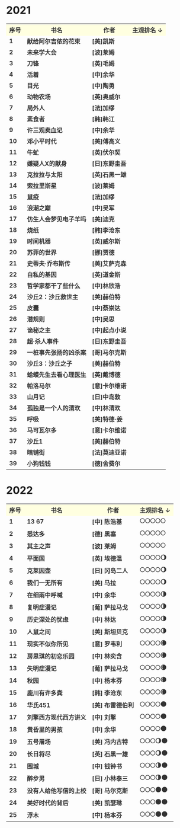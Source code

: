# 2021

<table style="color:#333333;font-weight:bold">
    <tr style="background-color:#FFFFE0"><th>序号</th><th>书名</th><th>作者</th><th>主观排名  ↓</th></tr>
    <tr><td>1</td><td>献给阿尔吉侬的花束</td><td>[美]凯斯</td><td></td></tr>
    <tr><td>2</td><td>未来学大会</td><td>[波]莱姆</td><td></td></tr>
    <tr><td>3</td><td>刀锋</td><td>[英]毛姆</td><td></td></tr>
    <tr><td>4</td><td>活着</td><td>[中]余华</td><td></td></tr>
    <tr><td>5</td><td>目光</td><td>[中]陶勇</td><td></td></tr>
    <tr><td>6</td><td>动物农场</td><td>[英]奥威尔</td><td></td></tr>
    <tr><td>7</td><td>局外人</td><td>[法]加缪</td><td></td></tr>
    <tr><td>8</td><td>素食者</td><td>[韩]韩江</td><td></td></tr>
    <tr><td>9</td><td>许三观卖血记</td><td>[中]余华</td><td></td></tr>
    <tr><td>10</td><td>邓小平时代</td><td>[美]傅高义</td><td></td></tr>
    <tr><td>11</td><td>牛虻</td><td>[英]伏尔契</td><td></td></tr>
    <tr><td>12</td><td>嫌疑人X的献身</td><td>[日]东野圭吾</td><td></td></tr>
    <tr><td>13</td><td>克拉拉与太阳</td><td>[英]石黑一雄</td><td></td></tr>
    <tr><td>14</td><td>索拉里斯星</td><td>[波]莱姆</td><td></td></tr>
    <tr><td>15</td><td>鼠疫</td><td>[法]加缪</td><td></td></tr>
    <tr><td>16</td><td>浪潮之巅</td><td>[中]吴军</td><td></td></tr>
    <tr><td>17</td><td>仿生人会梦见电子羊吗</td><td>[美]迪克</td><td></td></tr>
    <tr><td>18</td><td>烧纸</td><td>[韩]李沧东</td><td></td></tr>
    <tr><td>19</td><td>时间机器</td><td>[英]威尔斯</td><td></td></tr>
    <tr><td>20</td><td>苏菲的世界</td><td>[挪]贾德</td><td></td></tr>
    <tr><td>21</td><td>史蒂夫·乔布斯传</td><td>[美]艾萨克森</td><td></td></tr>
    <tr><td>22</td><td>自私的基因</td><td>[英]道金斯</td><td></td></tr>
    <tr><td>23</td><td>哲学家都干了些什么</td><td>[中]林欣浩</td><td></td></tr>
    <tr><td>24</td><td>沙丘2：沙丘救世主</td><td>[美]赫伯特</td><td></td></tr>
    <tr><td>25</td><td>皮囊</td><td>[中]蔡崇达</td><td></td></tr>
    <tr><td>26</td><td>潜规则</td><td>[中]吴思</td><td></td></tr>
    <tr><td>27</td><td>诡秘之主</td><td>[中]起点小说</td><td></td></tr>
    <tr><td>28</td><td>超·杀人事件</td><td>[日]东野圭吾</td><td></td></tr>
    <tr><td>29</td><td>一桩事先张扬的凶杀案</td><td>[哥]马尔克斯</td><td></td></tr>
    <tr><td>30</td><td>沙丘3：沙丘之子</td><td>[美]赫伯特</td><td></td></tr>
    <tr><td>31</td><td>蛤蟆先生去看心理医生</td><td>[英]戴博德</td><td></td></tr>
    <tr><td>32</td><td>帕洛马尔</td><td>[意]卡尔维诺</td><td></td></tr>
    <tr><td>33</td><td>山月记</td><td>[日]中岛敦</td><td></td></tr>
    <tr><td>34</td><td>孤独是一个人的清欢</td><td>[中]林清欢</td><td></td></tr>
    <tr><td>35</td><td>呼吸</td><td>[美]特德·姜</td><td></td></tr>
    <tr><td>36</td><td>马可瓦尔多</td><td>[意]卡尔维诺</td><td></td></tr>
    <tr><td>37</td><td>沙丘1</td><td>[美]赫伯特</td><td></td></tr>
    <tr><td>38</td><td>暗铺街</td><td>[法]莫迪亚诺</td><td></td></tr>
    <tr><td>39</td><td>小狗钱钱</td><td>[德]舍费尔</td><td></td></tr>
</table>










# 2022

<table style="color:#333333;font-weight:bold">
    <tr style="background-color:#FFFFE0"><th>序号</th><th>书名</th><th>作者</th><th>主观排名  ↓</th></tr>
    <tr><td>1</td><td>13 67</td><td>[中] 陈浩基</td><td>🌕🌕🌕🌕🌕</td></tr>
    <tr><td>2</td><td>悉达多</td><td>[德] 黑塞</td><td>🌕🌕🌕🌕🌕</td></tr>
    <tr><td>3</td><td>其主之声</td><td>[波] 莱姆</td><td>🌕🌕🌕🌕🌕</td></tr>
    <tr><td>4</td><td>平面国</td><td>[英] 埃德温</td><td>🌕🌕🌕🌕🌖</td></tr>
    <tr><td>5</td><td>克莱因壶</td><td>[日] 冈岛二人</td><td>🌕🌕🌕🌕🌖</td></tr>
    <tr><td>6</td><td>我们一无所有</td><td>[美] 马拉</td><td>🌕🌕🌕🌕🌖</td></tr>
    <tr><td>7</td><td>在细雨中呼喊</td><td>[中] 余华</td><td>🌕🌕🌕🌕🌗</td></tr>
    <tr><td>8</td><td>复明症漫记</td><td>[葡] 萨拉马戈</td><td>🌕🌕🌕🌕🌗</td></tr>
    <tr><td>9</td><td>历史深处的忧虑</td><td>[中] 林达</td><td>🌕🌕🌕🌕🌗</td></tr>
    <tr><td>10</td><td>人鼠之间</td><td>[美] 斯坦贝克</td><td>🌕🌕🌕🌕🌗</td></tr>
    <tr><td>11</td><td>现实不似你所见</td><td>[意] 罗韦利</td><td>🌕🌕🌕🌕🌘</td></tr>
    <tr><td>12</td><td>房思琪的初恋乐园</td><td>[中] 林奕含</td><td>🌕🌕🌕🌕🌘</td></tr>
    <tr><td>13</td><td>失明症漫记</td><td>[葡] 萨拉马戈</td><td>🌕🌕🌕🌕🌘</td></tr>
    <tr><td>14</td><td>秋园</td><td>[中] 杨本芬</td><td>🌕🌕🌕🌕🌘</td></tr>
    <tr><td>15</td><td>鹿川有许多粪</td><td>[韩] 李沧东</td><td>🌕🌕🌕🌕🌘</td></tr>
    <tr><td>16</td><td>华氏451</td><td>[美] 布雷德伯利</td><td>🌕🌕🌕🌕🌑</td></tr>
    <tr><td>17</td><td>刘擎西方现代西方讲义</td><td>[中] 刘擎</td><td>🌕🌕🌕🌕🌑</td></tr>
    <tr><td>18</td><td>黄昏里的男孩</td><td>[中] 余华</td><td>🌕🌕🌕🌕🌑</td></tr>
    <tr><td>19</td><td>五号屠场</td><td>[美] 冯内古特</td><td>🌕🌕🌕🌖🌑</td></tr>
    <tr><td>20</td><td>长日将尽</td><td>[英] 石黑一雄</td><td>🌕🌕🌕🌖🌑</td></tr>
    <tr><td>21</td><td>围城</td><td>[中] 钱钟书</td><td>🌕🌕🌕🌗🌑</td></tr>
    <tr><td>22</td><td>醉步男</td><td>[日] 小林泰三</td><td>🌕🌕🌕🌗🌑</td></tr>
    <tr><td>23</td><td>没有人给他写信的上校</td><td>[哥] 马尔克斯</td><td>🌕🌕🌕🌑🌑</td></tr>
    <tr><td>24</td><td>美好时代的背后</td><td>[美] 凯瑟琳</td><td>🌕🌕🌕🌑🌑</td></tr>
    <tr><td>25</td><td>浮木</td><td>[中] 杨本芬</td><td>🌕🌕🌕🌑🌑</td></tr>
</table>

